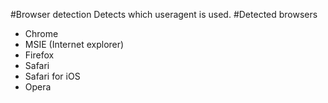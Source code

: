 
#Browser detection
Detects which useragent is used.
#Detected browsers
- Chrome
- MSIE (Internet explorer)
- Firefox
- Safari
- Safari for iOS
- Opera
